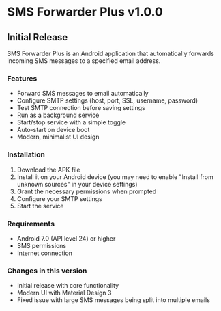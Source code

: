# SMS Forwarder Plus v1.0.0

## Initial Release

SMS Forwarder Plus is an Android application that automatically forwards incoming SMS messages to a specified email address.

### Features

- Forward SMS messages to email automatically
- Configure SMTP settings (host, port, SSL, username, password)
- Test SMTP connection before saving settings
- Run as a background service
- Start/stop service with a simple toggle
- Auto-start on device boot
- Modern, minimalist UI design

### Installation

1. Download the APK file
2. Install it on your Android device (you may need to enable "Install from unknown sources" in your device settings)
3. Grant the necessary permissions when prompted
4. Configure your SMTP settings
5. Start the service

### Requirements

- Android 7.0 (API level 24) or higher
- SMS permissions
- Internet connection

### Changes in this version

- Initial release with core functionality
- Modern UI with Material Design 3
- Fixed issue with large SMS messages being split into multiple emails 